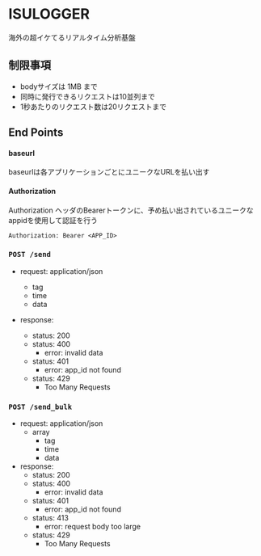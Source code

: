 # ISULOGGER

海外の超イケてるリアルタイム分析基盤

## 制限事項

- bodyサイズは 1MB まで
- 同時に発行できるリクエストは10並列まで
- 1秒あたりのリクエスト数は20リクエストまで

## End Points

#### baseurl

baseurlは各アプリケーションごとにユニークなURLを払い出す

#### Authorization

Authorization ヘッダのBearerトークンに、予め払い出されているユニークなappidを使用して認証を行う

```
Authorization: Bearer <APP_ID>
```

### `POST /send`

- request: application/json
    - tag
    - time
    - data

- response:
    - status: 200
    - status: 400
        - error: invalid data
    - status: 401
        - error: app_id not found
    - status: 429
        - Too Many Requests

### `POST /send_bulk`

- request: application/json
    - array
        - tag
        - time
        - data
- response:
    - status: 200
    - status: 400
        - error: invalid data
    - status: 401
        - error: app_id not found
    - status: 413
        - error: request body too large
    - status: 429
        - Too Many Requests
